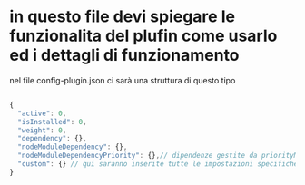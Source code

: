 # in questo file devi spiegare le funzionalita del plufin come usarlo ed i dettagli di funzionamento


nel file config-plugin.json ci sarà una struttura di questo tipo 
```js

{
  "active": 0,
  "isInstalled": 0,
  "weight": 0,
  "dependency": {},
  "nodeModuleDependency": {},
  "nodeModuleDependencyPriority": {},// dipendenze gestite da priorityMiddlewares.js moduli di node per cui è importante l'ordine di caricamento Es koa-session deve essere caricato prima di '@koa/router 
  "custom": {} // qui saranno inserite tutte le impostazioni specifiche del modulo 
}
```